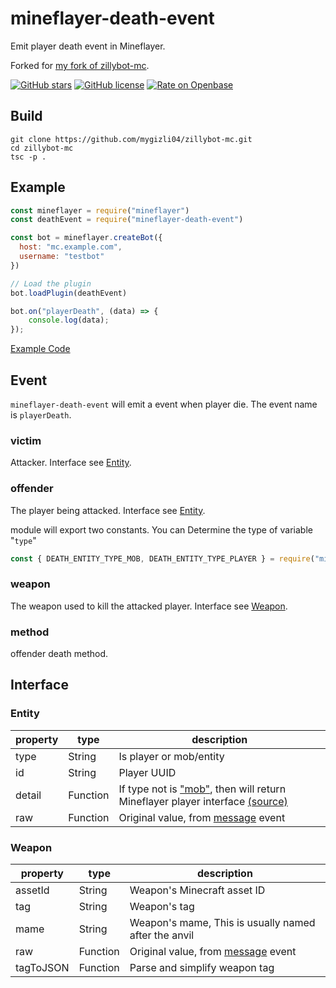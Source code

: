 # mineflayer-death-event

Emit player death event in Mineflayer.

Forked for [my fork of zillybot-mc](https://github.com/mygizli04/zillybot-mc).

[![GitHub stars](https://img.shields.io/github/stars/mygizli04/mineflayer-death-event)](https://github.com/mygizli04/mineflayer-death-event/stargazers)
[![GitHub license](https://img.shields.io/github/license/mygizli04/mineflayer-death-event)](https://github.com/mygizli04/mineflayer-death-event/blob/master/LICENSE)
[![Rate on Openbase](https://badges.openbase.io/js/rating/mineflayer-death-event.svg)](https://openbase.io/js/mineflayer-death-event?utm_source=embedded&utm_medium=badge&utm_campaign=rate-badge)

## Build

```
git clone https://github.com/mygizli04/zillybot-mc.git
cd zillybot-mc
tsc -p .
```

## Example

```javascript
const mineflayer = require("mineflayer")
const deathEvent = require("mineflayer-death-event")

const bot = mineflayer.createBot({
  host: "mc.example.com",
  username: "testbot"
})

// Load the plugin
bot.loadPlugin(deathEvent)

bot.on("playerDeath", (data) => {
    console.log(data);
});

```
[Example Code](./test/index.js)


## Event

`mineflayer-death-event` will emit a event when player die. The event name is `playerDeath`.

### victim

Attacker. Interface see [Entity](#Entity).

### offender

The player being attacked. Interface see [Entity](#Entity).

<a name=module-export-contants></a>
module will export two constants. You can Determine the type of variable "`type`"

```javascript
const { DEATH_ENTITY_TYPE_MOB, DEATH_ENTITY_TYPE_PLAYER } = require("mineflayer-death-event");
```

### weapon

The weapon used to kill the attacked player. Interface see [Weapon](#Weapon).

### method

offender death method.

## Interface

### Entity

| property | type | description |
| ------ | ------ | ------ |
| type | String | Is player or mob/entity |
| id | String | Player UUID |
| detail | Function | If type not is ["mob"](#module-export-contants), then will return Mineflayer player interface [(source)](https://mineflayer.prismarine.js.org/#/api?id=botplayers) |
| raw | Function | Original value, from [message](https://mineflayer.prismarine.js.org/#/api?id=quotmessagequot-jsonmsg-position) event |

### Weapon

| property | type | description |
| ------ | ------ | ------ |
| assetId | String | Weapon's Minecraft asset ID |
| tag | String | Weapon's tag |
| mame | String | Weapon's mame, This is usually named after the anvil |
| raw | Function | Original value, from [message](https://mineflayer.prismarine.js.org/#/api?id=quotmessagequot-jsonmsg-position) event |
| tagToJSON | Function | Parse and simplify weapon tag |
